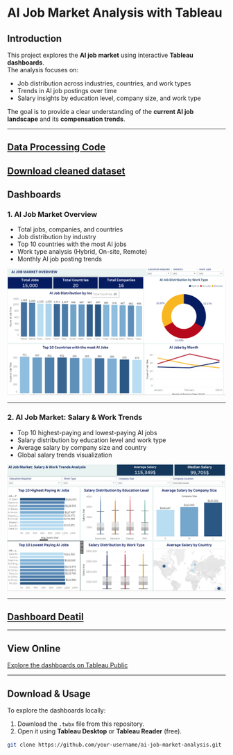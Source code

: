 # AI Job Market Analysis with Tableau

## Introduction
This project explores the **AI job market** using interactive **Tableau dashboards**.  
The analysis focuses on:
- Job distribution across industries, countries, and work types  
- Trends in AI job postings over time  
- Salary insights by education level, company size, and work type  

The goal is to provide a clear understanding of the **current AI job landscape** and its **compensation trends**.

---
## [Data Processing Code](./ai_job_dataset_cleaned.csv)

## [Download cleaned dataset](./ai_job_dataset_cleaned.csv)

## Dashboards

### 1. AI Job Market Overview
- Total jobs, companies, and countries  
- Job distribution by industry  
- Top 10 countries with the most AI jobs  
- Work type analysis (Hybrid, On-site, Remote)  
- Monthly AI job posting trends  

![AI Job Market Overview](https://github.com/Painestupid/AI-Job-Market-Analysis-with-Tableau/blob/main/Screenshot%202025-08-25%20120841.png)

---

### 2. AI Job Market: Salary & Work Trends
- Top 10 highest-paying and lowest-paying AI jobs  
- Salary distribution by education level and work type  
- Average salary by company size and country  
- Global salary trends visualization  

![AI Job Market: Salary & Work Trends](https://github.com/Painestupid/AI-Job-Market-Analysis-with-Tableau/blob/main/Screenshot%202025-08-25%20120859.png)

---
 
## [Dashboard Deatil](https://github.com/Painestupid/AI-Job-Market-Analysis-with-Tableau/blob/main/Report.docx)
  
---
## View Online
 [Explore the dashboards on Tableau Public](https://public.tableau.com/app/profile/l.u.hi.u/viz/Project_17561069314550/Dashboard2AIJobMarketSalaryWorkTrendsAnalysis?publish=yes)  

---

## Download & Usage
To explore the dashboards locally:  
1. Download the `.twbx` file from this repository.  
2. Open it using **Tableau Desktop** or **Tableau Reader** (free).  

```bash
git clone https://github.com/your-username/ai-job-market-analysis.git
